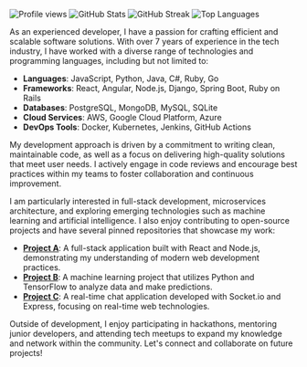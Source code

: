 ![Profile views](https://gpvc.arturio.dev/nanniebrooks489)
![GitHub Stats](https://github-readme-stats.vercel.app/api?username=nanniebrooks489&show_icons=true&theme=radical)
![GitHub Streak](https://github-readme-streak-stats.herokuapp.com/?user=nanniebrooks489&theme=radical)
![Top Languages](https://github-readme-stats.vercel.app/api/top-langs/?username=nanniebrooks489&layout=compact&theme=radical)

As an experienced developer, I have a passion for crafting efficient and scalable software solutions. With over 7 years of experience in the tech industry, I have worked with a diverse range of technologies and programming languages, including but not limited to:

- **Languages**: JavaScript, Python, Java, C#, Ruby, Go
- **Frameworks**: React, Angular, Node.js, Django, Spring Boot, Ruby on Rails
- **Databases**: PostgreSQL, MongoDB, MySQL, SQLite
- **Cloud Services**: AWS, Google Cloud Platform, Azure
- **DevOps Tools**: Docker, Kubernetes, Jenkins, GitHub Actions

My development approach is driven by a commitment to writing clean, maintainable code, as well as a focus on delivering high-quality solutions that meet user needs. I actively engage in code reviews and encourage best practices within my teams to foster collaboration and continuous improvement.

I am particularly interested in full-stack development, microservices architecture, and exploring emerging technologies such as machine learning and artificial intelligence. I also enjoy contributing to open-source projects and have several pinned repositories that showcase my work:

- **[Project A](https://github.com/nanniebrooks489/project-a)**: A full-stack application built with React and Node.js, demonstrating my understanding of modern web development practices.
- **[Project B](https://github.com/nanniebrooks489/project-b)**: A machine learning project that utilizes Python and TensorFlow to analyze data and make predictions.
- **[Project C](https://github.com/nanniebrooks489/project-c)**: A real-time chat application developed with Socket.io and Express, focusing on real-time web technologies.

Outside of development, I enjoy participating in hackathons, mentoring junior developers, and attending tech meetups to expand my knowledge and network within the community. Let's connect and collaborate on future projects!
